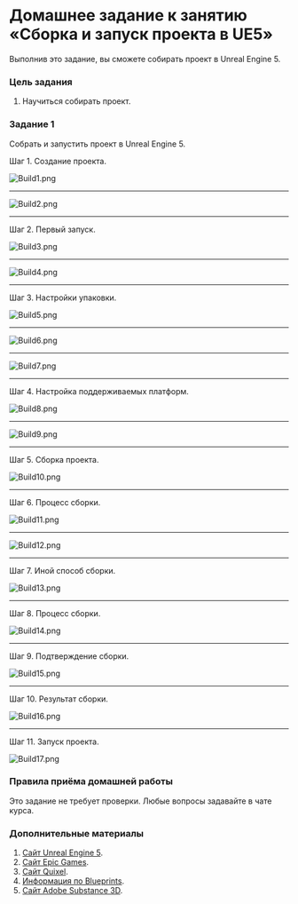 # Домашнее задание к занятию «Сборка и запуск проекта в UE5»Выполнив это задание, вы сможете собирать проект в Unreal Engine 5.### Цель задания1. Научиться собирать проект.### Задание 1Собрать и запустить проект в Unreal Engine 5.Шаг 1. Создание проекта.![Build1.png](/02/images/Build1.png)---![Build2.png](/02/images/Build2.png)---Шаг 2. Первый запуск.![Build3.png](/02/images/Build3.png)---![Build4.png](/02/images/Build4.png)---Шаг 3. Настройки упаковки.![Build5.png](/02/images/Build5.png)---![Build6.png](/02/images/Build6.png)---![Build7.png](/02/images/Build7.png)---Шаг 4. Настройка поддерживаемых платформ.![Build8.png](/02/images/Build8.png)---![Build9.png](/02/images/Build9.png)---Шаг 5. Сборка проекта.![Build10.png](/02/images/Build10.png)---Шаг 6. Процесс сборки.![Build11.png](/02/images/Build11.png)---![Build12.png](/02/images/Build12.png)---Шаг 7. Иной способ сборки.![Build13.png](/02/images/Build13.png)---Шаг 8. Процесс сборки.![Build14.png](/02/images/Build14.png)---Шаг 9. Подтверждение сборки.![Build15.png](/02/images/Build15.png)---Шаг 10. Результат сборки.![Build16.png](/02/images/Build16.png)---Шаг 11. Запуск проекта.![Build17.png](/02/images/Build17.png)### Правила приёма домашней работыЭто задание не требует проверки. Любые вопросы задавайте в чате курса.### Дополнительные материалы1. [Сайт Unreal Engine 5](https://www.unrealengine.com/en-US/).2. [Сайт Epic Games](https://www.epicgames.com/site/ru/home?sessionInvalidated=true).3. [Сайт Quixel](https://quixel.com/).4. [Информация по Blueprints](https://docs.unrealengine.com/5.0/en-US/blueprints-visual-scripting-in-unreal-engine/).5. [Сайт Adobe Substance 3D](https://www.adobe.com/ru/products/substance3d-painter.html).